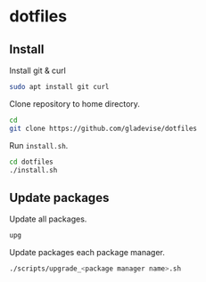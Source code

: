 # dotfiles

## Install

Install git & curl

```bash
sudo apt install git curl
```

Clone repository to home directory.

```bash
cd
git clone https://github.com/gladevise/dotfiles
```

Run `install.sh`.

```bash
cd dotfiles
./install.sh
```

## Update packages

Update all packages.

```bash
upg
```

Update packages each package manager.

```bash
./scripts/upgrade_<package manager name>.sh
```

